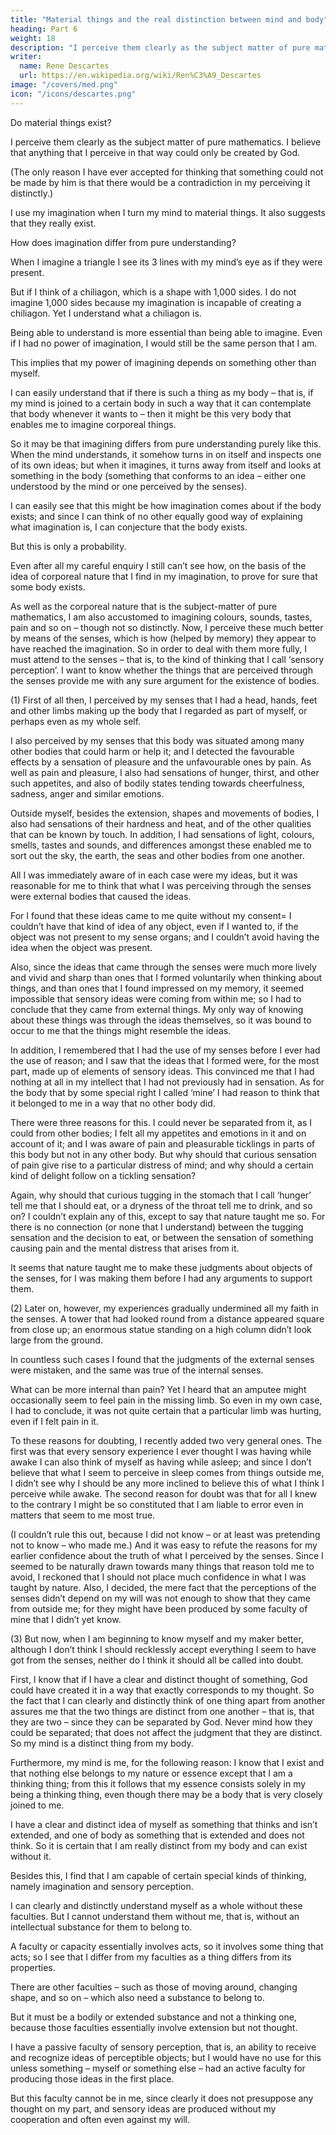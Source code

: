 ```yaml
---
title: "Material things and the real distinction between mind and body"
heading: Part 6
weight: 18
description: "I perceive them clearly as the subject matter of pure mathematics. So I at least know that they could exist"
writer:
  name: Rene Descartes
  url: https://en.wikipedia.org/wiki/Ren%C3%A9_Descartes
image: "/covers/med.png"
icon: "/icons/descartes.png"
---
```



Do material things exist?

I perceive them clearly as the subject matter of pure mathematics. <!-- ; so I at least know that they could exist, because --> I believe that anything that I perceive in that way could only be created by God.

(The only reason I have ever accepted for thinking that something could not be made by him is that there would be a contradiction in my perceiving it distinctly.) 

I use my imagination when I turn my mind to material things. It also suggests that they really exist. 

<!-- For when I think harder about what imagination is, it seems to be simply an application of the faculty of knowing to a body that is intimately present to it – and that has to be a body that exists. -->

How does imagination differ from pure understanding?

When I imagine a triangle<!-- , for example, I don’t merely understand that it is a three-sided figure, but I also --> I see its 3 lines with my mind’s eye as if they were present. 

But if I think of a chiliagon, which is a shape with 1,000 sides. I do not imagine 1,000 sides because my imagination is incapable of creating a chiliagon. <!--  the thousand sides or see them as if they were present to me. -->  Yet I understand what a chiliagon is. 

<!-- When I think of a body, I usually form some kind of image; so in thinking of a chiliagon I may construct in my mind – strictly speaking, in my imagination – a confused representation of some figure.  -->

<!-- But obviously it won’t be a chiliagon, for it is the very same image that I would form if I were thinking of, say, a figure with ten thousand sides. So it wouldn’t help me to recognize the properties that distinguish a chiliagon from other many-sided figures. In the case of a pentagon, the situation is different. -->

<!-- I can of course understand this figure without the help of the imagination (just as I can understand a chiliagon); but I can also imagine a pentagon, by applying my mind’s eye to its five sides and the area they enclose. This imagining, I find, takes more mental effort than understanding does; and that is enough to show that imagination is different from pure understanding. -->

Being able to understand is more essential than being able to imagine. Even if I had no power of imagination, I would still be the same person that I am. 

This implies that my power of imagining depends on something other than myself. 

I can easily understand that if there is such a thing as my body – that is, if my mind is joined to a certain body in such a way that it can contemplate that body whenever it wants to – then it might be this very body that enables me to imagine corporeal things.

So it may be that imagining differs from pure understanding purely like this. When the mind understands, it somehow turns in on itself and inspects one of its own ideas; but when it imagines, it turns away from itself and looks at something in the body (something that conforms to an idea – either one understood by the mind or one perceived by the senses). 

I can easily see that this might be how imagination comes about if the body exists; and since I can think of no other equally good way of explaining what imagination is, I can conjecture that the body exists. 

But this is only a probability. 

Even after all my careful enquiry I still can’t see how, on the basis of the idea of corporeal nature that I find in my imagination, to prove for sure that some body exists.

As well as the corporeal nature that is the subject-matter of pure mathematics, I am also accustomed to imagining colours, sounds, tastes, pain and so on – though not so distinctly. Now, I perceive these much better by means of the senses, which is how (helped by memory) they appear to have reached the imagination. So in order to deal with them more fully, I must attend to the senses – that is, to the kind of thinking that I call ‘sensory perception’. I want to know whether the things that are perceived through the senses provide me with any sure argument for the existence of bodies.

<!-- To begin with, I will (1) go back over everything that I originally took to be perceived by the senses, and reckoned to be true; and I will go over my reasons for thinking this. Next, I will (2) set out my reasons for later doubting these things. Finally, I will (3) consider what I should now believe about them. -->

(1) First of all then, I perceived by my senses that I had a head, hands, feet and other limbs making up the body that I regarded as part of myself, or perhaps even as my whole self. 

I also perceived by my senses that this body was situated among many other bodies that could harm or help it; and I detected the favourable effects by a sensation of pleasure and the unfavourable ones by pain. As well as pain and pleasure, I also had sensations of hunger, thirst, and other such appetites, and also of bodily states tending towards cheerfulness, sadness, anger and similar emotions.

Outside myself, besides the extension, shapes and movements of bodies, I also had sensations of their hardness and heat, and of the other qualities that can be known by touch. In addition, I had sensations of light, colours, smells, tastes and sounds, and differences amongst these enabled me to sort out the sky, the earth, the seas and other bodies from one another. 

All I was immediately aware of in each case were my ideas, but it was reasonable for me to think that what I was perceiving through the senses were external bodies that caused the ideas. 

For I found that these ideas came to me quite without my consent= I couldn’t have that kind of idea of any object, even if I wanted to, if the object was not present to my sense organs; and I couldn’t avoid having the idea when the object was present. 

Also, since the ideas that came through the senses were much more lively and vivid and sharp than ones that I formed voluntarily when thinking about things, and than ones that I found impressed on my memory, it seemed impossible that sensory ideas were coming from within me; so I had to conclude that they came from external things. My only way of knowing about these things was through the ideas themselves, so it was bound to occur to me that the things might resemble the ideas. 

In addition, I remembered that I had the use of my senses before I ever had the use of reason; and I saw that the ideas that I formed were, for the most part, made up of elements of sensory ideas. This convinced me that I had nothing at all in my intellect that I had not previously had in sensation. As for the body that by some special right I called ‘mine’ I had reason to think that it belonged to me in a way that no other body did. 

There were three reasons for this. I could never be separated from it, as I could from other bodies; I felt all my appetites and emotions in it and on account of it; and I was aware of pain and pleasurable ticklings in parts of this body but not in any other body. But why should that curious sensation of pain give rise to a particular distress of mind; and why should a certain kind of delight follow on a tickling sensation? 

Again, why should that curious tugging in the stomach that I call ‘hunger’ tell me that I should eat, or a dryness of the throat tell me to drink, and so on? I couldn’t explain any of this, except to say that nature taught me so. For there is no connection (or none that I understand) between the tugging sensation and the decision to eat, or between the sensation of something causing pain and the mental distress that arises from it.

It seems that nature taught me to make these judgments about objects of the senses, for I was making them before I had any arguments to support them.

(2) Later on, however, my experiences gradually undermined all my faith in the senses. A tower that had looked round from a distance appeared square from close up; an enormous statue standing on a high column didn’t look large from the ground. 

In countless such cases I found that the judgments of the external senses were mistaken, and the same was true of the internal senses.

What can be more internal than pain? Yet I heard that an amputee might occasionally seem to feel pain in the missing limb. So even in my own case, I had to conclude, it was not quite certain that a particular limb was hurting, even if I felt pain in it.

To these reasons for doubting, I recently added two very general ones. The first was that every sensory experience I ever thought I was having while awake I can also think of myself as having while asleep; and since I don’t believe that what I seem to perceive in sleep comes from things outside me, I didn’t see why I should be any more inclined to believe this of what I think I perceive while awake. The second reason for doubt was that for all I knew to the contrary I might be so constituted that I am liable to error even in matters that seem to me most true. 

(I couldn’t rule this out, because I did not know – or at least was pretending not to know – who made me.) And it was easy to refute the reasons for my earlier confidence about the truth of what I perceived by the senses. Since I seemed to be naturally drawn towards many things that reason told me to avoid, I reckoned that I should not place much confidence in what I was taught by nature. Also, I decided, the mere fact that the perceptions of the senses didn’t depend on my will was not enough to show that they came from outside me; for they might have been produced by some faculty of mine that I didn’t yet know.

(3) But now, when I am beginning to know myself and my maker better, although I don’t think I should recklessly accept everything I seem to have got from the senses, neither do I think it should all be called into doubt.

First, I know that if I have a clear and distinct thought of something, God could have created it in a way that exactly corresponds to my thought. So the fact that I can clearly and distinctly think of one thing apart from another assures me that the two things are distinct from one another – that is, that they are two – since they can be separated by God. Never mind how they could be separated; that does not affect the judgment that they are distinct. So my mind is a distinct thing from my body.

Furthermore, my mind is me, for the following reason: I know that I exist and that nothing else belongs to my nature or essence except that I am a thinking thing; from this it follows that my essence consists solely in my being a thinking thing, even though there may be a body that is very closely joined to me. 

I have a clear and distinct idea of myself as something that thinks and isn’t extended, and one of body as something that is extended and does not think. So it is certain that I am really distinct from my body and can exist without it.

Besides this, I find that I am capable of certain special kinds of thinking, namely imagination and sensory perception. 

I can clearly and distinctly understand myself as a whole without these faculties. But I cannot understand them without me, that is, without an intellectual substance for them to belong to. 

A faculty or capacity essentially involves acts, so it involves some thing that acts; so I see that I differ from my faculties as a thing differs from its properties. 

There are other faculties – such as those of moving around, changing shape, and so on – which also need a substance to belong to.

But it must be a bodily or extended substance and not a thinking one, because those faculties essentially involve extension but not thought.

I have a passive faculty of sensory perception, that is, an ability to receive and recognize ideas of perceptible objects; but I would have no use for this unless something – myself or something else – had an active faculty for producing those ideas in the first place. 

But this faculty cannot be in me, since clearly it does not presuppose any thought on my part, and sensory ideas are produced without my cooperation and often even against my will. 
